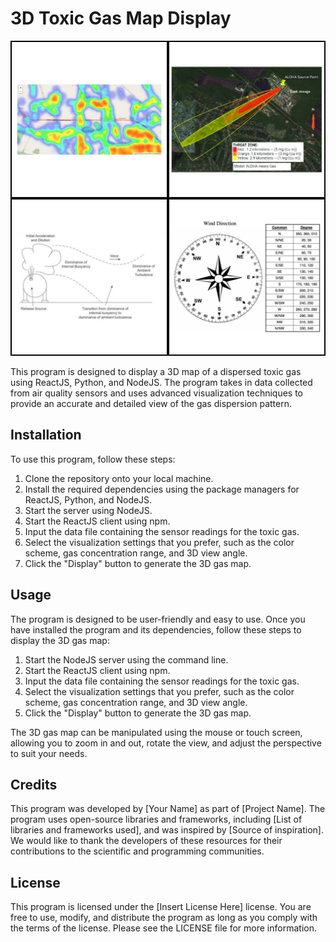 # 3D Toxic Gas Map Display 

<img src="./src/Images/home.jpeg" />
<br>

<p>
This program is designed to display a 3D map of a dispersed toxic gas using ReactJS, Python, and NodeJS. The program takes in data collected from air quality sensors and uses advanced visualization techniques to provide an accurate and detailed view of the gas dispersion pattern.
</p>

## Installation 

<p> 
To use this program, follow these steps:
<ol>
<li> Clone the repository onto your local machine. </li>
<li> Install the required dependencies using the package managers for ReactJS, Python, and NodeJS. </li> 
<li> Start the server using NodeJS. </li>
<li> Start the ReactJS client using npm. </li>
<li> Input the data file containing the sensor readings for the toxic gas. </li>
<li> Select the visualization settings that you prefer, such as the color scheme, gas concentration range, and 3D view angle. </li>
<li> Click the "Display" button to generate the 3D gas map. </li>

</ol>
</p>

## Usage 

<p> 
The program is designed to be user-friendly and easy to use. Once you have installed the program and its dependencies, follow these steps to display the 3D gas map:

<ol>
<li> Start the NodeJS server using the command line. </li> 
<li> Start the ReactJS client using npm. </li> 
<li> Input the data file containing the sensor readings for the toxic gas. </li> 
<li> Select the visualization settings that you prefer, such as the color scheme, gas concentration range, and 3D view angle. </li> 
<li> Click the "Display" button to generate the 3D gas map. </li> 
</ol>

The 3D gas map can be manipulated using the mouse or touch screen, allowing you to zoom in and out, rotate the view, and adjust the perspective to suit your needs.
</p>

## Credits

<p> 
This program was developed by [Your Name] as part of [Project Name]. The program uses open-source libraries and frameworks, including [List of libraries and frameworks used], and was inspired by [Source of inspiration]. We would like to thank the developers of these resources for their contributions to the scientific and programming communities. </p>

## License

<p> 
This program is licensed under the [Insert License Here] license. You are free to use, modify, and distribute the program as long as you comply with the terms of the license. Please see the LICENSE file for more information. </p> 